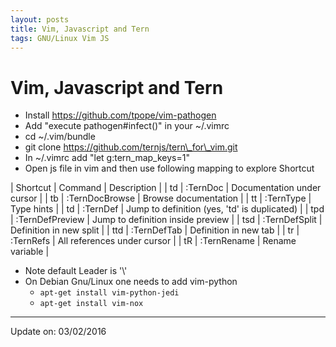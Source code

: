 ```yaml
---
layout: posts
title: Vim, Javascript and Tern
tags: GNU/Linux Vim JS
---
```


# Vim, Javascript and Tern

*   Install https://github.com/tpope/vim-pathogen
*   Add "execute pathogen#infect()" in your ~/.vimrc
*   cd ~/.vim/bundle
*   git clone https://github.com/ternjs/tern\_for\_vim.git
*   In ~/.vimrc add "let g:tern\_map\_keys=1"
*   Open js file in vim and then use following mapping to explore Shortcut

| Shortcut | Command         | Description                                  |
| td       | :TernDoc        | Documentation under cursor                   |
| tb       | :TernDocBrowse  | Browse documentation                         |
| tt       | :TernType       | Type hints                                   |
| td       | :TernDef        | Jump to definition (yes, 'td' is duplicated) |
| tpd      | :TernDefPreview | Jump to definition inside preview            |
| tsd      | :TernDefSplit   | Definition in new split                      |
| ttd      | :TernDefTab     | Definition in new tab                        |
| tr       | :TernRefs       | All references under cursor                  |
| tR       | :TernRename     | Rename variable                              |

*   Note default Leader is '\\'
*   On Debian Gnu/Linux one needs to add vim-python
    *   `apt-get install vim-python-jedi`
    *   `apt-get install vim-nox`

---

Update on: 03/02/2016
